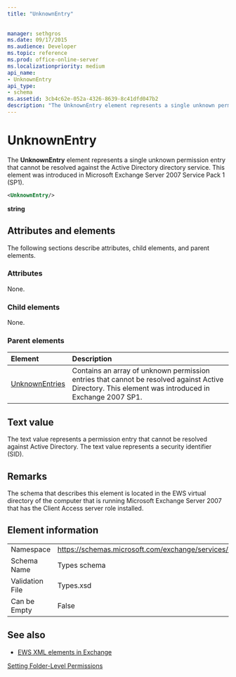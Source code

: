 ```yaml
---
title: "UnknownEntry"
 
 
manager: sethgros
ms.date: 09/17/2015
ms.audience: Developer
ms.topic: reference
ms.prod: office-online-server
ms.localizationpriority: medium
api_name:
- UnknownEntry
api_type:
- schema
ms.assetid: 3cb4c62e-052a-4326-8639-8c41dfd047b2
description: "The UnknownEntry element represents a single unknown permission entry that cannot be resolved against the Active Directory directory service. This element was introduced in Microsoft Exchange Server 2007 Service Pack 1 (SP1)."
---
```


# UnknownEntry

The **UnknownEntry** element represents a single unknown permission entry that cannot be resolved against the Active Directory directory service. This element was introduced in Microsoft Exchange Server 2007 Service Pack 1 (SP1). 
  
```xml
<UnknownEntry/>
```

 **string**
## Attributes and elements

The following sections describe attributes, child elements, and parent elements.
  
### Attributes

None.
  
### Child elements

None.
  
### Parent elements

|**Element**|**Description**|
|:-----|:-----|
|[UnknownEntries](unknownentries.md) <br/> |Contains an array of unknown permission entries that cannot be resolved against Active Directory. This element was introduced in Exchange 2007 SP1.  <br/> |
   
## Text value

The text value represents a permission entry that cannot be resolved against Active Directory. The text value represents a security identifier (SID).
  
## Remarks

The schema that describes this element is located in the EWS virtual directory of the computer that is running Microsoft Exchange Server 2007 that has the Client Access server role installed.
  
## Element information

|||
|:-----|:-----|
|Namespace  <br/> |https://schemas.microsoft.com/exchange/services/2006/types  <br/> |
|Schema Name  <br/> |Types schema  <br/> |
|Validation File  <br/> |Types.xsd  <br/> |
|Can be Empty  <br/> |False  <br/> |
   
## See also



- [EWS XML elements in Exchange](ews-xml-elements-in-exchange.md)


[Setting Folder-Level Permissions](https://msdn.microsoft.com/library/c7530e86-5112-401c-b10a-9c054ae59f07%28Office.15%29.aspx)

